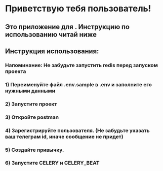 # Приветствую тебя пользователь! 
## Это приложение для . Инструкцию по использованию читай ниже 
## Инструкция использования:
### Напоминание: Не забудьте запустить redis перед запуском проекта
### 1) Переименуйте файл .env.sample в .env и заполните его нужными данными
### 2) Запустите проект
### 3) Откройте postman
### 4) Зарегистрируйте пользователя. (Не забудьте указать ваш телеграм id, иначе сообщение не придет)
### 5) Создайте привычку.
### 6) Запустите CELERY и CELERY_BEAT

